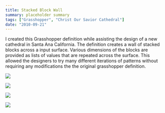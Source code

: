 ```yaml
---
title: Stacked Block Wall
summary: placeholder summary
tags: ["Grasshopper", "Christ Our Savior Cathedral"]
date: "2010-09-21"
---
```


I created this Grasshopper definition while assisting the design of a new cathedral in Santa Ana California. The definition creates a wall of stacked blocks across a input surface. Various dimensions of the blocks are provided as lists of values that are repeated across the surface. This allowed the designers to try many different iterations of patterns without requiring any modifications the the original grasshopper definition.

![](stacked-blocks.png)

![](block-definiiton.png)

![](blocks-4.jpg)

![](1839.jpg)
